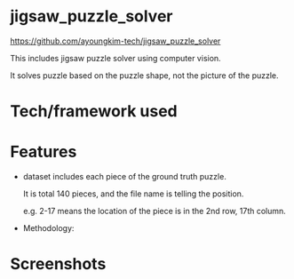 # jigsaw_puzzle_solver
https://github.com/ayoungkim-tech/jigsaw_puzzle_solver

This includes jigsaw puzzle solver using computer vision. 

It solves puzzle based on the puzzle shape, not the picture of the puzzle.

# Tech/framework used

# Features
* dataset includes each piece of the ground truth puzzle.
 
  It is total 140 pieces, and the file name is telling the position.
  
  e.g. 2-17 means the location of the piece is in the 2nd row, 17th column.
  
* Methodology: 

# Screenshots

